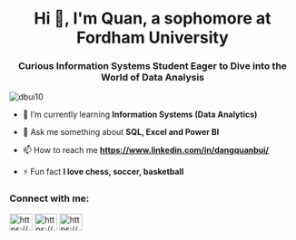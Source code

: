 <h1 align="center">Hi 👋, I'm Quan, a sophomore at Fordham University</h1>
<h3 align="center">Curious Information Systems Student Eager to Dive into the World of Data Analysis</h3>

<p align="left"> <img src="https://komarev.com/ghpvc/?username=dbui10&label=Profile%20views&color=0e75b6&style=flat" alt="dbui10" /> </p>

- 🌱 I’m currently learning **Information Systems (Data Analytics)**

- 💬 Ask me something about **SQL, Excel and Power BI**

- 📫 How to reach me **https://www.linkedin.com/in/dangquanbui/**

- ⚡ Fun fact **I love chess, soccer, basketball**

<h3 align="left">Connect with me:</h3>
<p align="left">
<a href="https://linkedin.com/in/https://www.linkedin.com/in/dangquanbui/" target="blank"><img align="center" src="https://raw.githubusercontent.com/rahuldkjain/github-profile-readme-generator/master/src/images/icons/Social/linked-in-alt.svg" alt="https://www.linkedin.com/in/dangquanbui/" height="30" width="40" /></a>
<a href="https://fb.com/https://www.facebook.com/profile.php?id=100011254860576" target="blank"><img align="center" src="https://raw.githubusercontent.com/rahuldkjain/github-profile-readme-generator/master/src/images/icons/Social/facebook.svg" alt="https://www.facebook.com/profile.php?id=100011254860576" height="30" width="40" /></a>
<a href="https://instagram.com/https://www.instagram.com/_peterquan14_/" target="blank"><img align="center" src="https://raw.githubusercontent.com/rahuldkjain/github-profile-readme-generator/master/src/images/icons/Social/instagram.svg" alt="https://www.instagram.com/_peterquan14_/" height="30" width="40" /></a>
</p>
